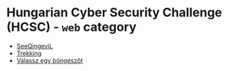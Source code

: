 # Hungarian Cyber Security Challenge (HCSC) - `web` category

- [SeeQingeviL](SeeQingeviL/)
- [Trekking](Trekking/)
- [Válassz egy böngészőt](Valassz-egy-bongeszot/)